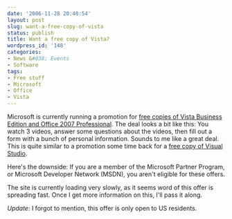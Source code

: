 ```yaml
---
date: '2006-11-28 20:40:54'
layout: post
slug: want-a-free-copy-of-vista
status: publish
title: Want a free copy of Vista?
wordpress_id: '148'
categories:
- News &#038; Events
- Software
tags:
- Free stuff
- Microsoft
- Office
- Vista
---
```


Microsoft is currently running a promotion for [free copies of Vista Business Edition and Office 2007 Professional](http://www.powertogether.com/). The deal looks a bit like this: You watch 3 videos, answer some questions about the videos, then fill out a form with a bunch of personal information. Sounds to me like a great deal. This is quite similar to a promotion some time back for a [free copy of Visual Studio](http://adamcaudill.com/2006/03/17/microsoft-visual-studio-2005-free/).

Here's the downside: If you are a member of the Microsoft Partner Program, or Microsoft Developer Network (MSDN), you aren't eligible for these offers.

The site is currently loading very slowly, as it seems word of this offer is spreading fast. Once I get more information on this, I'll pass it along.

_Update:_ I forgot to mention, this offer is only open to US residents.
